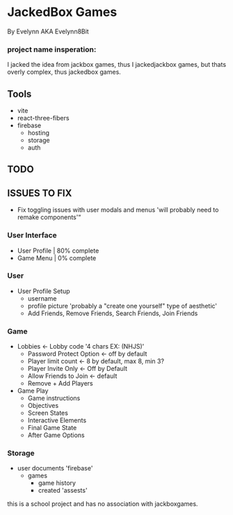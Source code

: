 # JackedBox Games

By Evelynn AKA Evelynn8Bit

### project name insperation:

I jacked the idea from jackbox games, thus I jackedjackbox games, but thats overly complex, thus jackedbox games.

## Tools

- vite
- react-three-fibers
- firebase
  - hosting
  - storage
  - auth

## TODO

## ISSUES TO FIX
- Fix toggling issues with user modals and menus 'will probably need to remake components'“



### User Interface
- User Profile | 80% complete
- Game Menu | 0% complete

### User
- User Profile Setup
  - username
  - profile picture 'probably a "create one yourself" type of aesthetic'
  - Add Friends, Remove Friends, Search Friends, Join Friends

### Game
- Lobbies <- Lobby code '4 chars EX: (NHJS)' 
  - Password Protect Option <- off by default
  - Player limit count <- 8 by default, max 8, min 3?
  - Player Invite Only <- Off by Default
  - Allow Friends to Join <- default
  - Remove + Add Players
- Game Play
  - Game instructions
  - Objectives
  - Screen States
  - Interactive Elements
  - Final Game State
  - After Game Options

### Storage
- user documents 'firebase'
  - games
    - game history
    - created 'assests'


this is a school project and has no association with jackboxgames.
